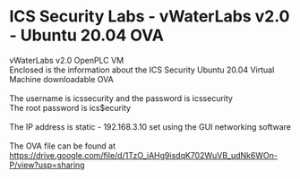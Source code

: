 # ICS Security Labs - vWaterLabs v2.0 - Ubuntu 20.04 OVA
vWaterLabs v2.0 OpenPLC VM<br>
Enclosed is the information about the ICS Security Ubuntu 20.04 Virtual Machine downloadable OVA<br>
<br>
The username is icssecurity and the password is icssecurity<br>
The root password is ics$ecurity<br>
<br>
The IP address is static - 192.168.3.10 set using the GUI networking software<br>
<br>
The OVA file can be found at https://drive.google.com/file/d/1TzO_iAHg9isdqK702WuVB_udNk6WOn-P/view?usp=sharing<br>
<br>
